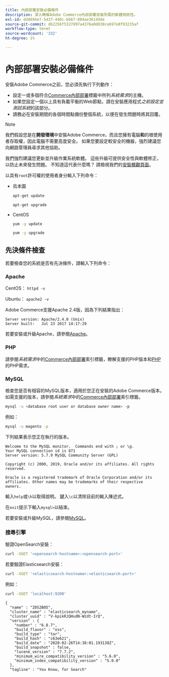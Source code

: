 ```yaml
---
title: 內部部署安裝必備條件
description: 深入瞭解Adobe Commerce內部部署安裝所需的軟體相依性。
exl-id: dd4694e7-5437-440c-bb67-804ae36149de
source-git-commit: db2256f5327897a4376a0d038ce697e8f93235af
workflow-type: tm+mt
source-wordcount: '332'
ht-degree: 1%

---
```


# 內部部署安裝必備條件

安裝Adobe Commerce之前，您必須先執行下列動作：

* 設定一或多個符合[Commerce內部部署](../system-requirements.md)標籤中所列&#x200B;*系統需求*&#x200B;的主機。
* 如果您設定一個以上具有負載平衡的Web節點，請在安裝應用程式&#x200B;_之前設定並測試系統_&#x200B;的該部分。
* 請務必在安裝期間的各個時間點備份整個系統，以便在發生問題時將其回覆。

>[!NOTE]
>
>我們假設您是在&#x200B;**開發環境**&#x200B;中安裝Adobe Commerce，而且您擁有電腦&#x200B;**和**&#x200B;的根使用者存取權，因此電腦不需要高度安全。 如果您要設定較安全的機器，強烈建議您向網路管理員尋求其他協助。

我們強烈建議您更新並升級作業系統軟體。 這些升級可提供安全性與軟體修正，以防止未來發生問題。 不知道這代表什麼嗎？ 請檢視我們的[安裝概觀頁面](../overview.md)。

以具有`root`許可權的使用者身分輸入下列命令：

* 烏本圖

  ```bash
  apt-get update
  ```

  ```bash
  apt-get upgrade
  ```

* CentOS

  ```bash
  yum -y update
  ```

  ```bash
  yum -y upgrade
  ```

## 先決條件檢查

若要檢查您的系統是否有先決條件，請輸入下列命令：

### Apache

CentOS： `httpd -v`

Ubuntu： `apache2 -v`

Adobe Commerce支援Apache 2.4版，因為下列結果指出：

```
Server version: Apache/2.4.0 (Unix)
Server built:   Jul 23 2017 14:17:29
```

若要安裝或升級Apache，請參閱[Apache](web-server/apache.md)。

### PHP

請參閱&#x200B;*系統需求*&#x200B;中的[Commerce內部部署](../system-requirements.md)索引標籤，瞭解支援的PHP版本和[PHP](../system-requirements.md#php-settings)的PHP需求。

### MySQL

檢查您是否有相容的MySQL版本，適用於您正在安裝的Adobe Commerce版本。 如需支援的版本，請參閱&#x200B;*系統需求*&#x200B;中的[Commerce內部部署](../system-requirements.md)索引標籤。

```bash
mysql -u <database root user or database owner name> -p
```

例如：

```bash
mysql -u magento -p
```

下列結果表示您正在執行的版本。

```
Welcome to the MySQL monitor.  Commands end with ; or \g.
Your MySQL connection id is 871
Server version: 5.7.9 MySQL Community Server (GPL)

Copyright (c) 2000, 2019, Oracle and/or its affiliates. All rights reserved.

Oracle is a registered trademark of Oracle Corporation and/or its
affiliates. Other names may be trademarks of their respective
owners.
```

輸入`help`或`\h`以取得說明。 鍵入`\c`以清除目前的輸入陳述式。

在`exit`提示下輸入`mysql>`以結束。

若要安裝或升級MySQL，請參閱[MySQL](database/mysql.md)。

### 搜尋引擎

驗證OpenSearch安裝：

```bash
curl -XGET '<opensearch-hostname>:<opensearch-port>'
```

若要驗證Elasticsearch安裝：

```bash
curl -XGET '<elasticsearch-hostname>:<elasticsearch-port>'
```

例如：

```bash
curl -XGET 'localhost:9200'
```

```
{
  "name" : "Z0S2B05",
  "cluster_name" : "elasticsearch_myname",
  "cluster_uuid" : "V-kpikRJQHudN-Wzdt-IrQ",
  "version" : {
    "number" : "6.8.7",
    "build_flavor" : "oss",
    "build_type" : "tar",
    "build_hash" : "c63e621",
    "build_date" : "2020-02-26T14:38:01.193138Z",
    "build_snapshot" : false,
    "lucene_version" : "7.7.2",
    "minimum_wire_compatibility_version" : "5.6.0",
    "minimum_index_compatibility_version" : "5.0.0"
  },
  "tagline" : "You Know, for Search"
```
